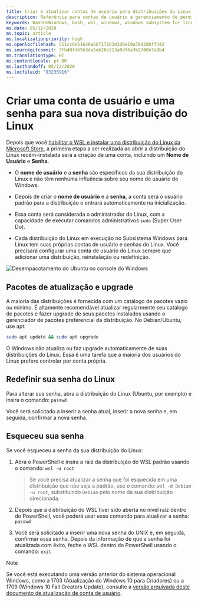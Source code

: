 ```yaml
---
title: Criar e atualizar contas de usuário para distribuições do Linux
description: Referência para contas de usuário e gerenciamento de permissões com o Subsistema Windows para Linux.
keywords: BashOnWindows, bash, wsl, windows, windows subsystem for linux, windowssubsystem, ubuntu, user accounts
ms.date: 05/12/2020
ms.topic: article
ms.localizationpriority: high
ms.openlocfilehash: 551cc66b1648a66717163d1d8e19a78d28bff342
ms.sourcegitcommit: 3fb40fd65b34a5eb26b213a0df6a3b2746b7a9b4
ms.translationtype: HT
ms.contentlocale: pt-BR
ms.lasthandoff: 05/12/2020
ms.locfileid: "83235916"
---
```

# <a name="create-a-user-account-and-password-for-your-new-linux-distribution"></a>Criar uma conta de usuário e uma senha para sua nova distribuição do Linux

Depois que você [habilitar o WSL e instalar uma distribuição do Linux da Microsoft Store](./install-win10.md), a primeira etapa a ser realizada ao abrir a distribuição do Linux recém-instalada será a criação de uma conta, incluindo um **Nome de Usuário** e **Senha**.

- O **nome de usuário** e a **senha** são específicos da sua distribuição do Linux e não têm nenhuma influência sobre seu nome de usuário do Windows.

- Depois de criar o **nome de usuário** e a **senha**, a conta será o usuário padrão para a distribuição e entrará automaticamente na inicialização.

- Essa conta será considerada o administrador do Linux, com a capacidade de executar comandos administrativos `sudo` (Super User Do).

- Cada distribuição do Linux em execução no Subsistema Windows para Linux tem suas próprias contas de usuário e senhas do Linux.  Você precisará configurar uma conta de usuário do Linux sempre que adicionar uma distribuição, reinstalação ou redefinição.

![Desempacotamento do Ubuntu no console do Windows](media/UbuntuInstall.png)

## <a name="update-and-upgrade-packages"></a>Pacotes de atualização e upgrade

A maioria das distribuições é fornecida com um catálogo de pacotes vazio ou mínimo. É altamente recomendável atualizar regularmente seu catálogo de pacotes e fazer upgrade de seus pacotes instalados usando o gerenciador de pacotes preferencial da distribuição. No Debian/Ubuntu, use apt:

```bash
sudo apt update && sudo apt upgrade
```

O Windows não atualiza ou faz upgrade automaticamente de suas distribuições do Linux. Essa é uma tarefa que a maioria dos usuários do Linux prefere controlar por conta própria.

## <a name="reset-your-linux-password"></a>Redefinir sua senha do Linux

Para alterar sua senha, abra a distribuição do Linux (Ubuntu, por exemplo) e insira o comando: `passwd`

Você será solicitado a inserir a senha atual, inserir a nova senha e, em seguida, confirmar a nova senha.

## <a name="forgot-your-password"></a>Esqueceu sua senha

Se você esqueceu a senha da sua distribuição do Linux:

1. Abra o PowerShell e insira a raiz da distribuição do WSL padrão usando o comando: `wsl -u root`

    > Se você precisa atualizar a senha que foi esquecida em uma distribuição que não seja a padrão, use o comando: `wsl -d Debian -u root`, substituindo `Debian` pelo nome da sua distribuição direcionada.

2. Depois que a distribuição do WSL tiver sido aberta no nível raiz dentro do PowerShell, você poderá usar esse comando para atualizar a senha: `passwd`

3. Você será solicitado a inserir uma nova senha do UNIX e, em seguida, confirmar essa senha. Depois da informação de que a senha foi atualizada com êxito, feche o WSL dentro do PowerShell usando o comando: `exit`

> [!NOTE]
> Se você está executando uma versão anterior do sistema operacional Windows, como a 1703 (Atualização do Windows 10 para Criadores) ou a 1709 (Windows 10 Fall Creators Update), consulte a [versão arquivada deste documento de atualização de conta de usuário](./user-support-archived.md).
